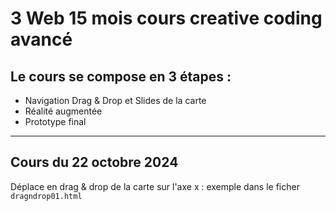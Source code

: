 # 3 Web 15 mois cours creative coding avancé

## Le cours se compose en 3 étapes :
- Navigation Drag & Drop et Slides de la carte
- Réalité augmentée
- Prototype final

---

## Cours du 22 octobre 2024
Déplace en drag & drop de la carte sur l'axe x : exemple dans le ficher `dragndrop01.html`
